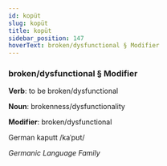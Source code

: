 ```yaml
---
id: kopüt
slug: kopüt
title: kopüt
sidebar_position: 147
hoverText: broken/dysfunctional § Modifier
---
```


### broken/dysfunctional § Modifier

**Verb**: to be broken/dysfunctional

**Noun**: brokenness/dysfunctionality

**Modifier**: broken/dysfunctional

German kaputt /kaˈpʊt/

*Germanic Language Family*